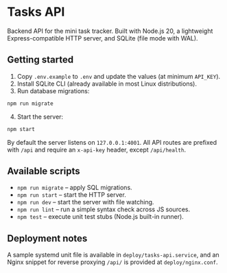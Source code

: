 # Tasks API

Backend API for the mini task tracker. Built with Node.js 20, a lightweight Express-compatible HTTP server, and SQLite (file mode with WAL).

## Getting started

1. Copy `.env.example` to `.env` and update the values (at minimum `API_KEY`).
2. Install SQLite CLI (already available in most Linux distributions).
3. Run database migrations:

```bash
npm run migrate
```

4. Start the server:

```bash
npm start
```

By default the server listens on `127.0.0.1:4001`. All API routes are prefixed with `/api` and require an `x-api-key` header, except `/api/health`.

## Available scripts

- `npm run migrate` – apply SQL migrations.
- `npm run start` – start the HTTP server.
- `npm run dev` – start the server with file watching.
- `npm run lint` – run a simple syntax check across JS sources.
- `npm test` – execute unit test stubs (Node.js built-in runner).

## Deployment notes

A sample systemd unit file is available in `deploy/tasks-api.service`, and an Nginx snippet for reverse proxying `/api/` is provided at `deploy/nginx.conf`.
